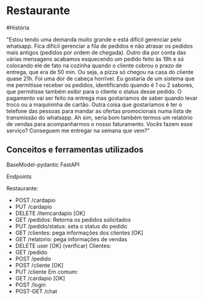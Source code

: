 # Restaurante

#História

"Estou tendo uma demanda muito grande e está difícil gerenciar pelo whatsapp. Fica difícil gerenciar a fila de pedidos e não atrasar os pedidos mais antigos (pedidos por ordem de chegada). Outro dia por conta das várias mensagens acabamos esquecendo um pedido feito às 19h e só colocando ele de fato na cozinha quando o cliente cobrou o prazo de entrega, que era de 50 min. Ou seja, a pizza só chegou na casa do cliente quase 21h. Foi uma dor de cabeça horrível. Eu gostaria de um sistema que me permitisse receber os pedidos, identificando quando é 1 ou 2 sabores, que permitisse também exibir para o cliente o status desse pedido. O pagamento vai ser feito na entrega mas gostaríamos de saber quando levar troco ou a maquininha de cartão. Outra coisa que gostaríamos é ter o telefone das pessoas para mandar as ofertas promocionais numa lista de transmissão do whatsapp. Ah sim, seria bom também termos um relatório de vendas para acompanharmos o nosso faturamento. Vocês fazem esse serviço? Conseguem me entregar na semana que vem?"

## Conceitos e ferramentas utilizados

BaseModel-pydantic
FastAPI


Endpoints

Restaurante:
- POST /cardapio
- PUT /cardapio 
- DELETE /itemcardapio [OK]
- GET /pedidos: Retorna os pedidos solicitados
- PUT /pedido/status: seta o status do pedido
- GET /clientes: pega informações dos clientes [OK]
- GET /relatorio: pega informações de vendas
- DELETE user [OK] (verificar)
Clientes:
- GET /pedido
- POST /pedido
- POST /cliente [OK]
- PUT /cliente 
Em comum:
- GET /cardapio [OK]
- POST /login
- POST-GET /chat

